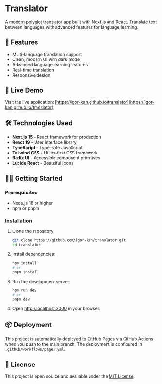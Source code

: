# Translator

A modern polyglot translator app built with Next.js and React. Translate text between languages with advanced features for language learning.

## 🌟 Features

- Multi-language translation support
- Clean, modern UI with dark mode
- Advanced language learning features
- Real-time translation
- Responsive design

## 🚀 Live Demo

Visit the live application: [https://igor-kan.github.io/translator](https://igor-kan.github.io/translator)

## 🛠️ Technologies Used

- **Next.js 15** - React framework for production
- **React 19** - User interface library
- **TypeScript** - Type-safe JavaScript
- **Tailwind CSS** - Utility-first CSS framework
- **Radix UI** - Accessible component primitives
- **Lucide React** - Beautiful icons

## 🏃‍♂️ Getting Started

### Prerequisites
- Node.js 18 or higher
- npm or pnpm

### Installation

1. Clone the repository:
   ```bash
   git clone https://github.com/igor-kan/translator.git
   cd translator
   ```

2. Install dependencies:
   ```bash
   npm install
   # or
   pnpm install
   ```

3. Run the development server:
   ```bash
   npm run dev
   # or
   pnpm dev
   ```

4. Open [http://localhost:3000](http://localhost:3000) in your browser.

## 📦 Deployment

This project is automatically deployed to GitHub Pages via GitHub Actions when you push to the main branch. The deployment is configured in `.github/workflows/pages.yml`.

## 📄 License

This project is open source and available under the [MIT License](LICENSE). 